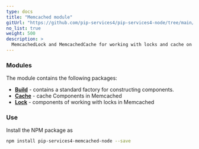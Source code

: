 ```yaml
---
type: docs
title: "Memcached module"
gitUrl: "https://github.com/pip-services4/pip-services4-node/tree/main/pip-services4-memcached-node"
no_list: true
weight: 500
description: > 
  MemcachedLock and MemcachedCache for working with locks and cache on the Memcached server.
---
```


### Modules

The module contains the following packages:

- [**Build**](build) - contains a standard factory for constructing components.
- [**Cache**](cache) - cache Components in Memcached
- [**Lock**](lock) - components of working with locks in Memcached

### Use

Install the NPM package as
```bash
npm install pip-services4-memcached-node --save
```
